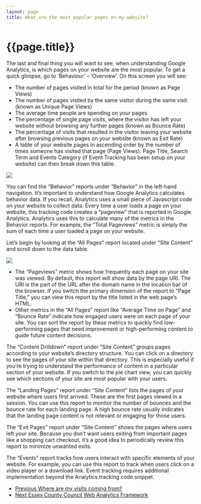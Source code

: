 ```yaml
---
layout: page
title: What are the most popular pages on my website?
---
```

# {{page.title}}

The last and final thing you will want to see, when understanding Google Analytics, is which pages on your website are the most popular. To get a quick glimpse, go to ‘Behaviour’ – ‘Overview’. On this screen you will see:

*   The number of pages visited in total for the period (known as Page Views)
*   The number of pages visited by the same visitor during the same visit (known as Unique Page Views)
*   The average time people are spending on your pages
*   The percentage of single page visits, where the visitor has left your website without browsing any further pages (known as Bounce Rate)
*   The percentage of visits that resulted in the visitor leaving your website after browsing previous pages on your website (known as Exit Rate)
*   A table of your website pages in ascending order by the number of times someone has visited that page (Page Views). Page Title, Search Term and Events Category (if Event Tracking has been setup on your website) can then break down this table.

![](/public/images/what-are-the-most-popular-pages.jpg?width=500&height=375)

You can find the “Behavior” reports under “Behavior” in the left-hand navigation. It’s important to understand how Google Analytics calculates behavior data. If you recall, Analytics uses a small piece of Javascript code on your website to collect data. Every time a user loads a page on your website, this tracking code creates a “pageview” that is reported in Google Analytics. Analytics uses this to calculate many of the metrics in the Behavior reports. For example, the “Total Pageviews” metric is simply the sum of each time a user loaded a page on your website.

Let’s begin by looking at the “All Pages” report located under “Site Content” and scroll down to the data table.

![](/public/images/behaviour-reports-2.jpg?width=500&height=250)

*   The “Pageviews” metric shows how frequently each page on your site was viewed. By default, this report will show data by the page URI. The URI is the part of the URL after the domain name in the location bar of the browser. If you switch the primary dimension of the report to “Page Title,” you can view this report by the title listed in the web page’s HTML.
*   Other metrics in the “All Pages” report like “Average Time on Page” and “Bounce Rate” indicate how engaged users were on each page of your site. You can sort the report by these metrics to quickly find low-performing pages that need improvement or high-performing content to guide future content decisions.

The “Content Drilldown” report under “Site Content” groups pages according to your website’s directory structure. You can click on a directory to see the pages of your site within that directory. This is especially useful if you’re trying to understand the performance of content in a particular section of your website. If you switch to the pie chart view, you can quickly see which sections of your site are most popular with your users.

The “Landing Pages” report under “Site Content” lists the pages of your website where users first arrived. These are the first pages viewed in a session. You can use this report to monitor the number of bounces and the bounce rate for each landing page. A high bounce rate usually indicates that the landing page content is not relevant or engaging for those users.

The “Exit Pages” report under “Site Content” shows the pages where users left your site. Because you don’t want users exiting from important pages like a shopping cart checkout, it’s a good idea to periodically review this report to minimize unwanted exits.

The “Events” report tracks how users interact with specific elements of your website. For example, you can use this report to track when users click on a video player or a download link. Event tracking requires additional implementation beyond the Analytics tracking code snippet.

<nav class="pagination" aria-label="pagination">
  <ul>
    <li class="prev">
      <a href="Where-are-my-visits-coming-from">
        <span class="pagination-item">
          <span class="fas fa-arrow-left"></span>Previous
        </span>
        <span>Where are my visits coming from?</span>
      </a>
    </li>
    <li class="next">
      <a href="Ecc-web-analytics-framework">
        <span class="pagination-item">
          <span class="fas fa-arrow-right"></span>Next
        </span>
        <span>Essex County Council Web Analytics Framework</span>
      </a>
    </li>
  </ul>
</nav>